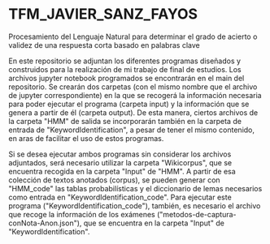 # TFM_JAVIER_SANZ_FAYOS
Procesamiento del Lenguaje Natural para determinar el grado de acierto o validez de una respuesta corta basado en palabras clave


En este repositorio se adjuntan los diferentes programas diseñados y construidos para la realización de mi trabajo de final de estudios. Los archivos jupyter notebook programados se encontrarán en el main del repositorio. Se crearán dos carpetas (con el mismo nombre que el archivo de jupyter correspondiente) en la que se recogerá la información necesaria para poder ejecutar el programa (carpeta input) y la información que se genera a partir de él (carpeta output). De esta manera, ciertos archivos de la carpeta "HMM" de salida se incorporarán también en la carpeta de entrada de "KeywordIdentification", a pesar de tener el mismo contenido, en aras de facilitar el uso de estos programas.

Si se desea ejecutar ambos programas sin considerar los archivos adjuntados, será necesario utilizar la carpeta "Wikicorpus", que se encuentra recogida en la carpeta "Input" de "HMM". A partir de esa colección de textos anotados (corpus), se pueden generar con "HMM_code" las tablas probabilísticas y el diccionario de lemas necesarios como entrada en "KeywordIdentification_code". Para ejecutar este programa ("KeywordIdentification_code"), también, es necesario el archivo que recoge la información de los exámenes ("metodos-de-captura-conNota-Anon.json"), que se encuentra en la carpeta "Input" de "KeywordIdentification".
